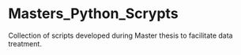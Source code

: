 # Masters_Python_Scrypts
Collection of scripts developed during Master thesis to facilitate data treatment.
